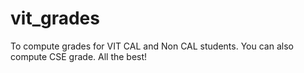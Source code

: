# vit_grades
To compute grades for VIT CAL and Non CAL students.
You can also compute CSE grade.
All the best!
